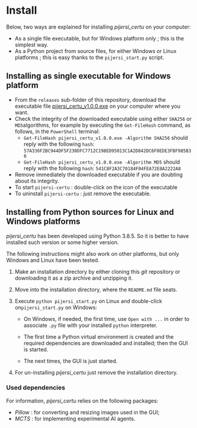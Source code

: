 # Install

Below, two ways are explained for installing *pijersi_certu* on your computer:

- As a single file executable, but for Windows platform only ; this is the simplest way.
- As a Python project from source files, for either Windows or Linux platforms ; this is easy thanks to the `pijersi_start.py` script.

## Installing as single executable for Windows platform

- From the `releases` sub-folder of this repository, download the executable file [pijersi_certu_v1.0.0.exe](../releases/pijersi_certu_v1.0.0.exe) on your computer where you want.
- Check the integrity of the downloaded executable using either `SHA256` or `MD5`algorithms, for example by executing the `Get-FileHash` command, as follows, in the `PowerShell` terminal:
  - `Get-FileHash pijersi_certu_v1.0.0.exe -Algorithm SHA256` should reply with the following `hash`: `57A336F2BC944DF5F230DFC7712C198ED95013C1A2D842DC6F0EDE3FBF985B36`
  - `Get-FileHash pijersi_certu_v1.0.0.exe -Algorithm MD5` should reply with the following `hash`:  `541C8F2A3C70184F04FEA72E8A2222A8`
- Remove immediately the downloaded executable if you are doubting about its integrity.
- To start `pijersi-certu` : double-click on the icon of the executable 
- To uninstall  `pijersi-certu` : just remove the executable.

## Installing from Python sources for Linux and Windows platforms

*pijersi_certu* has been developed using Python 3.8.5. So it is better to have installed such version or some higher version. 

The following instructions might also work on other platforms, but only Windows and Linux have been tested.

1. Make an installation directory by either cloning this *git* repository or downloading it as a zip archive and unzipping it.

2. Move into the installation directory, where the `README.md` file seats.

3. Execute `python pijersi_start.py` on Linux and  double-click on`pijersi_start.py` on Windows:

   - On Windows, if needed, the first time, use `Open with ...` in order to associate `.py` file with your installed `python` interpreter.

   - The first time a Python virtual environment is created and the required dependencies are downloaded and installed; then the GUI is started. 
   - The next times, the GUI is just started.

4. For un-installing *pijersi_certu* just remove the installation directory.


### Used dependencies

For information, *pijersi_certu* relies on the following packages:

- *Pillow* : for converting and resizing images used in the GUI;
- *MCTS*  : for implementing experimental AI agents.
